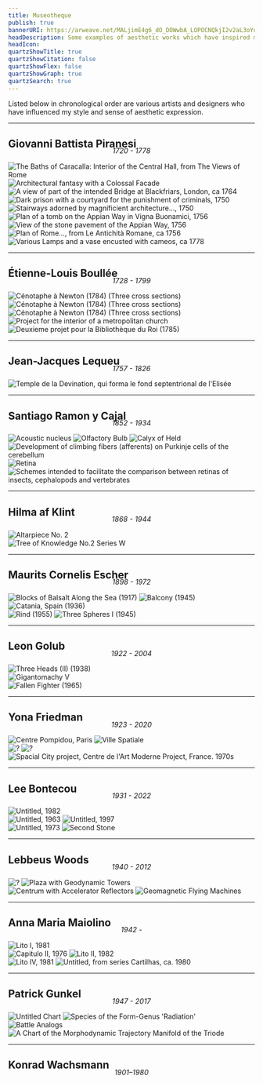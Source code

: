 ```yaml
---
title: Museotheque
publish: true
bannerURI: https://arweave.net/MALjimE4g6_dO_DOWwbA_LOPOCNQkjI2v2aL3oYuG3w
headDescription: Some examples of aesthetic works which have inspired me.
headIcon:
quartzShowTitle: true
quartzShowCitation: false
quartzShowFlex: false
quartzShowGraph: true
quartzSearch: true
---
```


<style>

.banner{
    display: none;
}

</style>

Listed below in chronological order are various artists and designers who have influenced my style and sense of aesthetic expression.

---

## Giovanni Battista Piranesi

<p style="text-align: center; font-size: 0.9rem; color: var(--dark); font-style: italic; margin-top: -1.5rem;">1720 - 1778</p>

<div class="gallery-row">
  <div class="gallery-column">
    <img src="https://arweave.net/MALjimE4g6_dO_DOWwbA_LOPOCNQkjI2v2aL3oYuG3w" class="gallery-img" alt="The Baths of Caracalla: Interior of the Central Hall, from The Views of Rome"/>
    <img src="https://arweave.net/vBh_-rAAkUmfGUU-SvlHJ-LY0ay7pgPStNK1cH6hQ5w" class="gallery-img" alt="Architectural fantasy with a Colossal Facade"/>
    <img src="https://arweave.net/cVt5v9GLtnp5hJtknsGmSyTm0OSoj3EFpIlgK5QdUfk" class="gallery-img" alt="A view of part of the intended Bridge at Blackfriars, London, ca 1764"/>
    <img src="https://arweave.net/xUgmK7OJzFqCeQFZ0PTYu8kRHzH64TdBP8yUkY9-HOo" class="gallery-img" alt="Dark prison with a courtyard for the punishment of criminals, 1750"/>
    <img src="https://arweave.net/SJgpvth343KBpYpZthGubr9CzxB8sGQjseCDL9X-zi4" class="gallery-img" alt="Stairways adorned by magnificient architecture..., 1750"/>
  </div>
  <div class="gallery-column">
    <img src="https://arweave.net/DIfDXh7BZX904Rj-OD43PXYhnQwI7Aovh8dFUGVd10s" class="gallery-img" alt="Plan of a tomb on the Appian Way in Vigna Buonamici, 1756"/>
    <img src="https://arweave.net/ZatF3DDx2JHLJgAotYDg0OJM1H2-8rIxJa_o6KJyFX8" class="gallery-img" alt="View of the stone pavement of the Appian Way, 1756"/>
    <img src="https://arweave.net/XRBUeIuU7ERhM1DfqBX3zVQ5UUHD9iVJV1JeRDyvNbg" class="gallery-img" alt="Plan of Rome..., from Le Antichità Romane, ca 1756"/>
    <img src="https://arweave.net/0Han6qX8yUdSC-tNPs6vy_tEGi2WrmUKeqOYtypbS1Y" class="gallery-img" alt="Various Lamps and a vase encusted with cameos, ca 1778"/>
  </div>
</div>

---

## Étienne-Louis Boullée

<p style="text-align: center; font-size: 0.9rem; color: var(--dark); font-style: italic; margin-top: -1.5rem;">1728 - 1799</p>

<div class="gallery-row">
  <div class="gallery-column">   
    <img src="https://arweave.net/pK2TLr4rQ1RS9n_VtTEbwKqpMtU6T0NVtYBaYSDx-cA" class="gallery-img" alt="Cénotaphe à Newton (1784) (Three cross sections)"/>
    <img src="https://arweave.net/RmLuXuYyBPjLm9TR4JBIOElUWg64KKwkx7hOWFMUfEk" class="gallery-img" alt="Cénotaphe à Newton (1784) (Three cross sections)"/>
    <img src="https://arweave.net/RI2dB4CvpDq5ovtCXvXEEmZoFjeo1Xm3RBFMG4RQE0U" class="gallery-img" alt="Cénotaphe à Newton (1784) (Three cross sections)"/> 
  </div>
  <div class="gallery-column">
  <img src="https://arweave.net/D4XAFP1LBKEipGrQ5AAwhM53sZFODcnQjdnjdavhHww" class="gallery-img" alt="Project for the interior of a metropolitan church"/>
  <img src="https://arweave.net/_ypE5xrwYzXHIPU1oKU27cN6wmjdeN5ALHAaS9iiync" class="gallery-img" alt="Deuxieme projet pour la Bibliothèque du Roi (1785)"/>
  </div>
</div>

---

## Jean-Jacques Lequeu

<p style="text-align: center; font-size: 0.9rem; color: var(--dark); font-style: italic; margin-top: -1.5rem;">1757 - 1826</p>

<img src="https://arweave.net/wnrFvhDJgegQvb8MaEm42AdbZkihNbZzucxudN0qQpk" class="gallery-img" alt="Temple de la Devination, qui forma le fond septentrional de l'Elisée"/>

---

## Santiago Ramon y Cajal

<p style="text-align: center; font-size: 0.9rem; color: var(--dark); font-style: italic; margin-top: -1.5rem;">1852 - 1934</p>

<div class="gallery-row">
  <div class="gallery-column">
    <img src="https://history.nih.gov/download/attachments/1016727/3671.jpg?version=1&modificationDate=1677779810270&api=v2" class="gallery-img" alt="Acoustic nucleus"/>
    <img src="https://history.nih.gov/download/attachments/1016727/3706.jpg?version=1&modificationDate=1552363288348&api=v2" class="gallery-img" alt="Olfactory Bulb"/>
    <img src="https://history.nih.gov/download/attachments/1016727/3676%20Hi%20Res.jpg?version=1&modificationDate=1552363300467&api=v2" class="gallery-img" alt="Calyx of Held"/>
  </div>
  <div class="gallery-column">
    <img src="https://history.nih.gov/download/attachments/1016727/3034.jpg?version=1&modificationDate=1680641413973&api=v2" class="gallery-img" alt="Development of climbing fibers (afferents) on Purkinje cells of the cerebellum"/>
    <img src="https://history.nih.gov/download/attachments/1016727/3754.jpg?version=1&modificationDate=1677780461125&api=v2" class="gallery-img" alt="Retina"/>
    <img src="https://history.nih.gov/download/attachments/1016727/11315.jpg?version=1&modificationDate=1680642410922&api=v2" class="gallery-img" alt="Schemes intended to facilitate the comparison between retinas of insects, cephalopods and vertebrates"/>
  </div>
</div>

---

## Hilma af Klint

<p style="text-align: center; font-size: 0.9rem; color: var(--dark); font-style: italic; margin-top: -1.5rem;">1868 - 1944</p>

<div class="gallery-row">
  <div class="gallery-column">
    <img src="https://uploads0.wikiart.org/00506/images/hilma-af-klint/hilma-af-klint-altarpiece-no-2-13916.jpg!Large.jpg" class="gallery-img" alt="Altarpiece No. 2"/>
  </div>
  <div class="gallery-column">
    <img src="https://uploads3.wikiart.org/images/hilma-af-klint/untitled.jpg!Large.jpg" class="gallery-img" alt="Tree of Knowledge No.2 Series W"/>
  </div>
</div>

---

## Maurits Cornelis Escher

<p style="text-align: center; font-size: 0.9rem; color: var(--dark); font-style: italic; margin-top: -1.5rem;">1898 - 1972</p>

<div class="gallery-row">
  <div class="gallery-column">
    <img src="https://uploads0.wikiart.org/images/m-c-escher/not_detected_204646.jpg" class="gallery-img" alt="Blocks of Balsalt Along the Sea (1917)"/>
    <img src="https://arweave.net/pVYZtd2Dkp7BdQLFWb1B7AwEq4QAr7jyWX9z3K63wMs" class="gallery-img" alt="Balcony (1945)"/>
    <img src="https://arweave.net/kOVLyPyuqefU6rKwTZVh6CBW5UcYJMXAu1SpITaJF2M" class="gallery-img" alt="Catania, Spain (1936)"/>
  </div>
  <div class="gallery-column">
    <img src="https://uploads3.wikiart.org/images/m-c-escher/rind.jpg" class="gallery-img" alt="Rind (1955)"/>
    <img src="https://uploads6.wikiart.org/images/m-c-escher/three-spheres-i-scheme(1).jpg" class="gallery-img" alt="Three Spheres I (1945)"/>
  </div>
</div>

---

## Leon Golub

<p style="text-align: center; font-size: 0.9rem; color: var(--dark); font-style: italic; margin-top: -1.5rem;">1922 - 2004</p>

<img src="https://arweave.net/Fs5YxVTSy2c0110RW-VF6owiG42G4nJ4fejFQo9R4s0" class="gallery-img" alt="Three Heads (II) (1938)"/>

<div class="gallery-row">
  <div class="gallery-column">
    <img src="https://arweave.net/YvTx6c5YaEQFZOVxPi5eiBr8tlrdZmN0CIBadf7QdAQ" class="gallery-img" alt="Gigantomachy V"/>
  </div>
  <div class="gallery-column">
    <img src="https://i.pinimg.com/originals/ba/16/cf/ba16cf132a39abab450b1bce1553cffd.jpg" class="gallery-img" alt="Fallen Fighter (1965)"/>
  </div>
</div>

---

## Yona Friedman

<p style="text-align: center; font-size: 0.9rem; color: var(--dark); font-style: italic; margin-top: -1.5rem;">1923 - 2020</p>

<div class="gallery-row">
  <div class="gallery-column">
    <img src="https://arweave.net/S0VlKvYLL19oWpWrz_aRIsMz-2pZFm1dJebUPf88Fto" class="gallery-img" alt="Centre Pompidou, Paris"/>
    <img src="https://arweave.net/Z0vWFtpuUmMjsgJ_YPb1q0beuLFSi5lKyyapV92vBmg" class="gallery-img" alt="Ville Spatiale"/>
  </div>
  <div class="gallery-column">
    <img src="https://arweave.net/ivizhXip5X2_aQg3F09ad1n9Y1-U2HhTVWqoAwtnJXQ" class="gallery-img" alt="?"/>
    <img src="https://arweave.net/HHGpbsCKouFGY9tVvS9EZXeWfrtNbHKq55PeInRQVV8" class="gallery-img" alt="?"/>
  </div>
</div>

<img src="https://www.moma.org/media/W1siZiIsIjQ4NDY5OSJdLFsicCIsImNvbnZlcnQiLCItcXVhbGl0eSA5MCAtcmVzaXplIDIwMDB4MjAwMFx1MDAzZSJdXQ.jpg?sha=ead376a2574269f4" class="gallery-img" alt="Spacial City project, Centre de l'Art Moderne Project, France. 1970s"/>

---

## Lee Bontecou

<p style="text-align: center; font-size: 0.9rem; color: var(--dark); font-style: italic; margin-top: -1.5rem;">1931 - 2022</p>

<img src="https://artmuseum.princeton.edu/files/non-collections/56_bontecou_untitled_1982_web.gif" class="gallery-img" alt="Untitled, 1982"/>

<div class="gallery-row">
  <div class="gallery-column">
    <img src="https://arweave.net/aDVSuRwR95QOziCn25ZHFZNU5Zm8AwkbgzMYQ95SVfU" class="gallery-img" alt="Untitled, 1963"/>
    <img src="https://arweave.net/xaUB1knqusFiDVwzg1N2PwwhmrhB61bwEcu9PHdwhS8" class="gallery-img" alt="Untitled, 1997"/>
  </div>
  <div class="gallery-column">
    <img src="https://josephklevenefineartltd.com/artists/lee-bontecou/lee-bontecou.jpg" class="gallery-img" alt="Untitled, 1973"/>
    <img src="https://arweave.net/43mEcrMvvCqiMFpJ4Q8E7eMgEmxjP6w3IsDH3AYA7M0" class="gallery-img" alt="Second Stone"/>
  </div>
</div>

---

## Lebbeus Woods

<p style="text-align: center; font-size: 0.9rem; color: var(--dark); font-style: italic; margin-top: -1.5rem;">1940 - 2012</p>

<div class="gallery-row">
  <div class="gallery-column">
    <img src="https://arweave.net/FLp8JdHBM9N8su0BxdY_v2Yqw5h5oupwM7nT03_HTuw" class="gallery-img" alt="?"/>
    <img src="https://arweave.net/4Xo2ygMQ2Vne6CGngqBHGk-iS0YGOCsC6CHHzLwVLZs" class="gallery-img" alt="Plaza with Geodynamic Towers"/>
  </div>
  <div class="gallery-column">
    <img src="https://arweave.net/j2AEMjA3LhMzG3PzTmM6FObT8SJbxsxpqpPoesUOs6k" class="gallery-img" alt="Centrum with Accelerator Reflectors"/>
    <img src="https://arweave.net/-iXNEDmGy66PxCdqXHxSoI4Vhf4c1rhprWCdI0W4wpw" class="gallery-img" alt="Geomagnetic Flying Machines"/>
  </div>
</div>

---

## Anna Maria Maiolino

<p style="text-align: center; font-size: 0.9rem; color: var(--dark); font-style: italic; margin-top: -1.5rem;">1942 - </p>

<img src="https://arweave.net/wjWE_PEcO3NzmdsDre56thSNM7ErPgv8au4rNyVN31c" class="gallery-img" alt="Lito I, 1981"/>

<div class="gallery-row">
  <div class="gallery-column">
    <img src="https://arweave.net/px3OLAJGkco5ksQaI5phwbLSgMBbYgVzhc0FseloykI" class="gallery-img" alt="Capitulo II, 1976"/>
    <img src="https://arweave.net/wSnj8j5rkis0sFSUjwNS6wYXhW8tNdin4KySil6uY4g" class="gallery-img" alt="Lito II, 1982"/>
  </div>
  <div class="gallery-column">
    <img src="https://arweave.net/tQ6AnOyx0Pjcf2tzIE2byvRWgZNrT_rAEc8agRVm_lM" class="gallery-img" alt="Lito IV, 1981"/>
    <img src="https://arweave.net/Rn70sNqZnzXGu7IDiRW6KgzZyT6fKeyjVPenwpJFvGA" class="gallery-img" alt="Untitled, from series Cartilhas, ca. 1980"/>
  </div>
</div>

---

## Patrick Gunkel

<p style="text-align: center; font-size: 0.9rem; color: var(--dark); font-style: italic; margin-top: -1.5rem;">1947 - 2017</p>

<div class="gallery-row">
  <div class="gallery-column">
    <img src="https://ideonomy.mit.edu/scanned-charts/pic028.jpg" class="gallery-img" alt="Untitled Chart"/>
    <img src="https://ideonomy.mit.edu/scanned-charts/pic003.jpg" class="gallery-img" alt="Species of the Form-Genus 'Radiation'"/>
  </div>
  <div class="gallery-column">
    <img src="https://ideonomy.mit.edu/scanned-charts/pic017.jpg" class="gallery-img" alt="Battle Analogs"/>
    <img src="https://ideonomy.mit.edu/scanned-charts/pic040.jpg" class="gallery-img" alt="A Chart of the Morphodynamic Trajectory Manifold of the Triode"/>
  </div>
</div>

---

## Konrad Wachsmann

<p style="text-align: center; font-size: 0.9rem; color: var(--dark); font-style: italic; margin-top: -1.5rem;">1901–1980</p>

<div class="gallery-row">
  <div class="gallery-column">
    <img src="https://arweave.net/wjito7v6o6_Hkg9VVE0I9E1UNpZinyY47H4Anh2reLg" class="gallery-img" alt=""/>
  </div>
  <div class="gallery-column">
    <img src="https://arweave.net/5VhuqPaREAb1_nKq6HuZinjVkHlp4OQb28Z9ryGu14s" class="gallery-img" alt=""/>
  </div>
</div>

